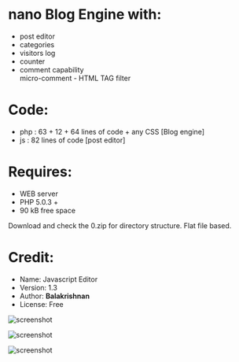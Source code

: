 # nano Blog Engine with: 
 

 * post editor
 * categories
 * visitors log
 * counter
 * comment capability  
   micro-comment - HTML TAG filter

 

# Code:

 * php : 63 + 12 + 64 lines of code + any CSS [Blog engine]
 *  js : 82 lines of code [post editor]


# Requires: 

 * WEB server
 * PHP 5.0.3 +
 * 90 kB free space

Download and check the 0.zip for directory structure.
Flat file based. 


# Credit:

- Name: Javascript Editor 
- Version: 1.3 
- Author: <b> Balakrishnan </b> 
- License: Free 



![screenshot](./post.png)

![screenshot](./editor.png)

![screenshot](./list.png)















   
